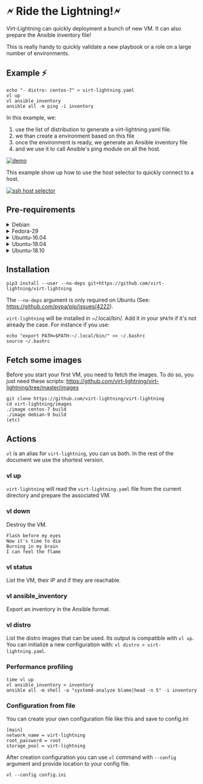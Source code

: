 # 🗲 Ride the Lightning!🗲

Virt-Lightning can quickly deployment a bunch of new VM. It
can also prepare the Ansible inventory file!

This is really handy to quickly validate a new playbook or a role on a large number of environments.

## Example ⚡

```shell
echo "- distro: centos-7" > virt-lightning.yaml
vl up
vl ansible_inventory
ansible all -m ping -i inventory
```

In this example, we:

1. use the list of distribution to generate a virt-lightning.yaml file.
2. we than create a environment based on this file
3. once the environment is ready, we generate an Ansible inventory file
4. and we use it to call Ansible's ping module on all the host.

[![demo](https://asciinema.org/a/auiusqdLi83LmnqjibmX7ihtg.svg)](https://asciinema.org/a/auiusqdLi83LmnqjibmX7ihtg?autoplay=1)

This example show up how to use the host selector to quickly connect to a host.

[![ssh host selector](https://asciinema.org/a/228996.svg)](https://asciinema.org/a/228996?autoplay=1)

## Pre-requirements



<details><summary>Debian</summary>
<p>

First you need to install libvirt and guestfs:
```shell
sudo apt install -f libguestfs-tools libvirt-daemon libvirt-daemon-system python3 python3-libvirt python3-pip
sudo systemctl start --now libvirtd
```

The second step is to grant to your user the ability to use libvirt:
```shell
sudo usermod -a -G kvm,libvirt,libvirt-qemu $USER
```
</p>
</details>


<details><summary>Fedora-29</summary>
<p>

First you need to install libvirt and guestfs:
```shell
sudo apt install -f libguestfs-tools libselinux-python libvirt python3 python3-libvirt python3-pip
sudo systemctl start --now libvirtd
```

The second step is to grant to your user the ability to use libvirt:
```shell
sudo usermod -a -G qemu,libvirt $USER
```
</p>
</details>


<details><summary>Ubuntu-16.04</summary>
<p>

First you need to install libvirt and guestfs:
```shell
sudo apt install -f libguestfs-tools libvirt-bin libvirt-daemon python3 python3-libvirt python3-pip
sudo systemctl start --now libvirtd
```

The second step is to grant to your user the ability to use libvirt:
```shell
sudo usermod -a -G kvm,libvirtd $USER
```
</p>
</details>


<details><summary>Ubuntu-18.04</summary>
<p>

First you need to install libvirt and guestfs:
```shell
sudo apt install -f libguestfs-tools libvirt-bin libvirt-daemon python3 python3-libvirt python3-pip
sudo systemctl start --now libvirtd
```

The second step is to grant to your user the ability to use libvirt:
```shell
sudo usermod -a -G kvm,libvirt $USER
```
</p>
</details>


<details><summary>Ubuntu-18.10</summary>
<p>

First you need to install libvirt and guestfs:
```shell
sudo apt install -f libguestfs-tools libvirt-daemon libvirt-daemon-system python3 python3-libvirt python3-pip
sudo systemctl start --now libvirtd
```

The second step is to grant to your user the ability to use libvirt:
```shell
sudo usermod -a -G kvm,libvirt $USER
```
</p>
</details>



## Installation

```shell
pip3 install --user --no-deps git+https://github.com/virt-lightning/virt-lightning
```

The `--no-deps` argument is only required on Ubuntu (See: https://github.com/pypa/pip/issues/4222).

`virt-lightning` will be installed in ~/.local/bin/. Add it in your `$PATH` if
it's not already the case. For instance if you use:

```shell
echo "export PATH=$PATH:~/.local/bin/" >> ~/.bashrc
source ~/.bashrc
```

## Fetch some images

Before you start your first VM, you need to fetch the images. To do so,
you just need these scripts:
https://github.com/virt-lightning/virt-lightning/tree/master/images

```shell
git clone https://github.com/virt-lightning/virt-lightning
cd virt-lightning/images
./image centos-7 build
./image debian-9 build
(etc)
```

## Actions

`vl` is an alias for `virt-lightning`, you can us both. In the rest of the document
we use the shortest version.

### vl up

`virt-lightning` will read the `virt-lightning.yaml` file from the current directory and prepare the associated VM.

### vl down

Destroy the VM.

	Flash before my eyes
	Now it's time to die
	Burning in my brain
	I can feel the flame

### vl status

List the VM, their IP and if they are reachable.

### vl ansible_inventory

Export an inventory in the Ansible format.

### vl distro

List the distro images that can be used. Its output is compatible with `vl up`.
You can initialize a new configuration with: `vl distro > virt-lightning.yaml`.

### Performance profiling

```shell
time vl up
vl ansible_inventory > inventory
ansible all -m shell -a "systemd-analyze blame|head -n 5" -i inventory
```

### Configuration from file

You can create your own configuration file like this and save to config.ini

```
[main]
network_name = virt-lightning
root_password = root
storage_pool = virt-lightning
```

After creation configuration you can use `vl` command with `--config` argument and provide location to your config file.

```shell
vl --config config.ini
```